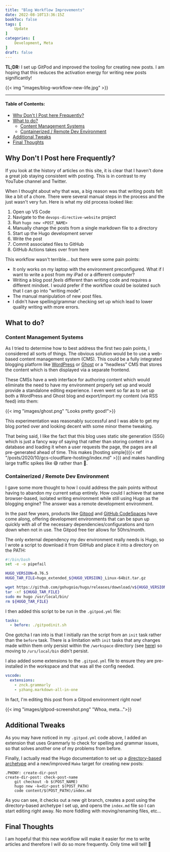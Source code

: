```yaml
---
title: "Blog Workflow Improvements"
date: 2022-08-10T13:36:15Z
bookToc: false
tags: [
    Update
]
categories: [
    Development, Meta
]
draft: false
---
```


**TL;DR:** I set up GitPod and improved the tooling for creating new posts. I am hoping that this reduces the activation energy for writing new posts significantly!

{{< img "images/blog-workflow-new-life.jpg" >}}

<!--more--> 

---

#### Table of Contents:
- [Why Don't I Post here Frequently?](#why-dont-i-post-here-frequently)
- [What to do?](#what-to-do)
  - [Content Management Systems](#content-management-systems)
  - [Containerized / Remote Dev Environment](#containerized--remote-dev-environment)
- [Additional Tweaks](#additional-tweaks)
- [Final Thoughts](#final-thoughts)


## Why Don't I Post here Frequently?

If you look at the history of articles on this site, it is clear that I haven't done a great job staying consistent with posting. This is in contrast to my YouTube channel and Twitter.

When I thought about why that was, a big reason was that writing posts felt like a bit of a chore. There were several manual steps in the process and the just wasn't very fun. Here is what my old process looked like:

1. Open up VS Code
2. Navigate to the `devops-directive-website` project
3. Run `hugo new <POST_NAME>`
4. Manually change the posts from a single markdown file to a directory
5. Start up the Hugo development server
6. Write the post
7. Commit associated files to GitHub
8. GitHub Actions takes over from here

This workflow wasn't terrible... but there were some pain points:

- It only works on my laptop with the environment preconfigured. What if I want to write a post from my iPad or a different computer?
- Writing a blog post *feels* different than writing code and requires a different mindset. I would prefer if the workflow could be isolated such that I can go into "writing mode".
- The manual manipulation of new post files.
- I didn't have spelling/grammar checking set up which lead to lower quality writing with more errors.

## What to do?

### Content Management Systems

As I tried to determine how to best address the first two pain points, I considered all sorts of things. The obvious solution would be to use a web-based content management system (CMS). This could be a fully integrated blogging platform like [WordPress](https://wordpress.org/) or [Ghost](https://ghost.org/) or a "headless" CMS that stores the content which is then displayed via a separate frontend.

These CMSs have a web interface for authoring content which would eliminate the need to have my environment properly set up and would provide a standalone editing experience. I even went so far as to set up both a WordPress and Ghost blog and export/import my content (via RSS feed) into them:

{{< img "images/ghost.png" "Looks pretty good!">}}

This experimentation was reasonably successful and I was able to get my blog ported over and looking decent with some minor theme tweaking. 

That being said, I like the fact that this blog uses static site generation (SSG) which is just a fancy way of saying that rather than storing content in a database and loading it when a user requests the page, the pages are all pre-generated ahead of time. This makes [hosting simple]({{< ref "/posts/2020/10/gcs-cloudflare-hosting/index.md" >}}) and makes handling large traffic spikes like 😅 rather than 🥵.

### Containerized / Remote Dev Environment

I gave some more thought to how I could address the pain points without having to abandon my current setup entirely.  How could I achieve that same browser-based, isolated writing environment while still using Hugo as the blogging engine? The answer was a remote development environment.

In the past few years, products like [Gitpod](https://gitpod.io) and [GitHub CodeSpaces](https://github.com/features/codespaces) have come along, offering development environments that can be spun up quickly with all of the necessary dependencies/configurations and torn down when not in use. The Gitpod free tier allows for 50hrs/month.

The only external dependency my dev environment really needs is Hugo, so I wrote a script to download it from GitHub and place it into a directory on the PATH:

```bash
#!/bin/bash
set -e -o pipefail

HUGO_VERSION=0.76.5
HUGO_TAR_FILE=hugo_extended_${HUGO_VERSION}_Linux-64bit.tar.gz

wget https://github.com/gohugoio/hugo/releases/download/v${HUGO_VERSION}/${HUGO_TAR_FILE}
tar -xf ${HUGO_TAR_FILE}
sudo mv hugo /usr/local/bin/
rm ${HUGO_TAR_FILE}
```

I then added this script to be run in the `.gitpod.yml` file:
```yaml
tasks: 
  - before: ./gitpodinit.sh
```

One gotcha I ran into is that I initially ran the script from an `init` task rather than the `before` task. There is a limitation with `init` tasks that any changes made within them only persist within the `/workspace` directory (see [here](https://www.gitpod.io/docs/prebuilds#workspace-directory-only)) so moving to `/urs/local/bin` didn't persist.

I also added some extensions to the `.gitpod.yml` file to ensure they are pre-installed in the workspace and that was all the config needed.

```yaml
vscode:
  extensions:
    - znck.grammarly
    - yzhang.markdown-all-in-one
```

In fact, I'm editing this post from a Gitpod environment right now!

{{< img "images/gitpod-screenshot.png" "Whoa, meta...">}}

## Additional Tweaks

As you may have noticed in my `.gitpod.yml` code above, I added an extension that uses Grammarly to check for spelling and grammar issues, so that solves another one of my problems from before.

Finally, I actually read the Hugo documentation to set up a [directory-based archetype](https://gohugo.io/content-management/archetypes/#directory-based-archetypes) and a new/improved `Make` target for creating new posts:

```Make
.PHONY: create-dir-post 
create-dir-post: check-post-name
	git checkout -b $(POST_NAME)
	hugo new -k=dir-post $(POST_PATH) 
	code content/$(POST_PATH)/index.md
```

As you can see, it checks out a new git branch, creates a post using the directory-based archetype I set up, and opens the `index.md` file so I can start editing right away. No more fiddling with moving/renaming files, etc...

## Final Thoughts

I am hopeful that this new workflow will make it easier for me to write articles and therefore I will do so more frequently. Only time will tell! 🤞


